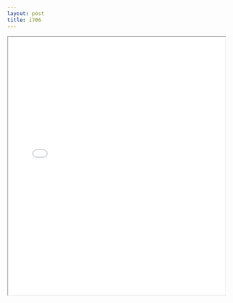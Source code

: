 ```yaml
---
layout: post
title: i706
---
```


<div class="pdf-container">
<iframe src="/ea/assets/pdfs/misc/i706.pdf" height="600" width="100%" allowFullScreen="true"></iframe>
</div>

